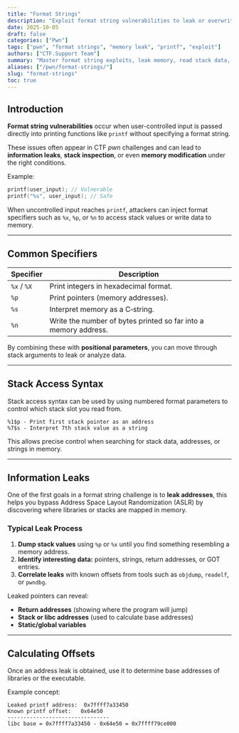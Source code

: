 ```yaml
---
title: "Format Strings"
description: "Exploit format string vulnerabilities to leak or overwrite memory using positional parameters with printf-style specifiers."
date: 2025-10-05
draft: false
categories: ["Pwn"]
tags: ["pwn", "format strings", "memory leak", "printf", "exploit"]
authors: ["CTF.Support Team"]
summary: "Master format string exploits, leak memory, read stack data, and overwrite values using printf-style vulnerabilities."
aliases: ["/pwn/format-strings/"]
slug: "format-strings"
toc: true
---
```


## Introduction

**Format string vulnerabilities** occur when user-controlled input is passed directly into printing functions like `printf` without specifying a format string.

These issues often appear in CTF *pwn* challenges and can lead to **information leaks**, **stack inspection**, or even **memory modification** under the right conditions.

Example:

```c
printf(user_input); // Vulnerable
printf("%s", user_input); // Safe
```

When uncontrolled input reaches `printf`, attackers can inject format specifiers such as `%x`, `%p`, or `%n` to access stack values or write data to memory.

---

## Common Specifiers

| Specifier   | Description                                                     |
|-------------|-----------------------------------------------------------------|
| `%x` / `%X` | Print integers in hexadecimal format.                           |
| `%p`        | Print pointers (memory addresses).                              |
| `%s`        | Interpret memory as a C‑string.                                 |
| `%n`        | Write the number of bytes printed so far into a memory address. |

By combining these with **positional parameters**, you can move through stack arguments to leak or analyze data.

---

## Stack Access Syntax

Stack access syntax can be used by using numbered format parameters to control which stack slot you read from.

```text
%1$p - Print first stack pointer as an address
%7$s - Interpret 7th stack value as a string
```

This allows precise control when searching for stack data, addresses, or strings in memory.

---

## Information Leaks

One of the first goals in a format string challenge is to **leak addresses**, this helps you bypass Address Space Layout Randomization (ASLR) by discovering where libraries or stacks are mapped in memory.

### Typical Leak Process

1. **Dump stack values** using `%p` or `%x` until you find something resembling a memory address.
2. **Identify interesting data:** pointers, strings, return addresses, or GOT entries.
3. **Correlate leaks** with known offsets from tools such as `objdump`, `readelf`, or `pwndbg`.

Leaked pointers can reveal:

- **Return addresses** (showing where the program will jump)
- **Stack or libc addresses** (used to calculate base addresses)
- **Static/global variables**

---

## Calculating Offsets

Once an address leak is obtained, use it to determine base addresses of libraries or the executable.

Example concept:

```text
Leaked printf address:  0x7ffff7a33450
Known printf offset:   0x64e50
--------------------------------
libc base = 0x7ffff7a33450 - 0x64e50 = 0x7ffff79ce000
```
